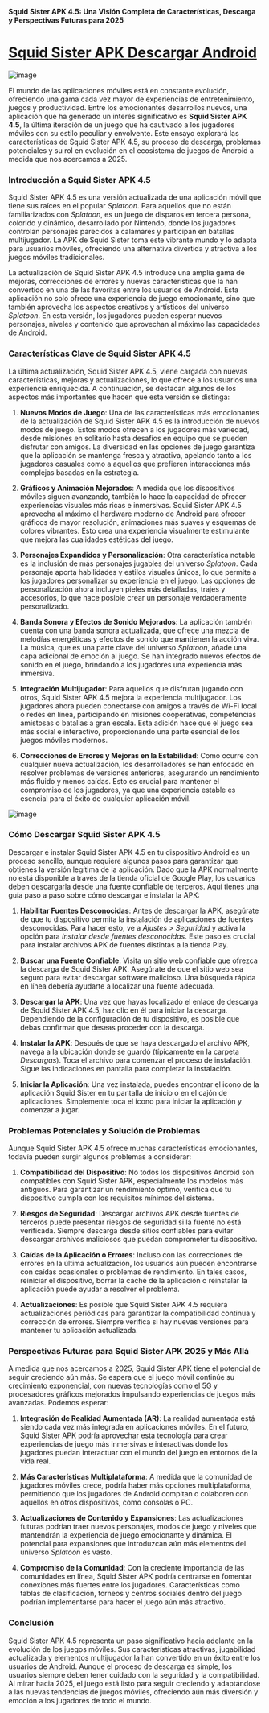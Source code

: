 **Squid Sister APK 4.5: Una Visión Completa de Características, Descarga y Perspectivas Futuras para 2025**

# [Squid Sister APK Descargar Android](https://squid-sister.es.modfyp.com/)

![image](https://github.com/user-attachments/assets/94c912d6-aa27-4b21-87ad-6aa5fad92060)

El mundo de las aplicaciones móviles está en constante evolución, ofreciendo una gama cada vez mayor de experiencias de entretenimiento, juegos y productividad. Entre los emocionantes desarrollos nuevos, una aplicación que ha generado un interés significativo es **Squid Sister APK 4.5**, la última iteración de un juego que ha cautivado a los jugadores móviles con su estilo peculiar y envolvente. Este ensayo explorará las características de Squid Sister APK 4.5, su proceso de descarga, problemas potenciales y su rol en evolución en el ecosistema de juegos de Android a medida que nos acercamos a 2025.

### **Introducción a Squid Sister APK 4.5**

Squid Sister APK 4.5 es una versión actualizada de una aplicación móvil que tiene sus raíces en el popular *Splatoon*. Para aquellos que no están familiarizados con *Splatoon*, es un juego de disparos en tercera persona, colorido y dinámico, desarrollado por Nintendo, donde los jugadores controlan personajes parecidos a calamares y participan en batallas multijugador. La APK de Squid Sister toma este vibrante mundo y lo adapta para usuarios móviles, ofreciendo una alternativa divertida y atractiva a los juegos móviles tradicionales.

La actualización de Squid Sister APK 4.5 introduce una amplia gama de mejoras, correcciones de errores y nuevas características que la han convertido en una de las favoritas entre los usuarios de Android. Esta aplicación no solo ofrece una experiencia de juego emocionante, sino que también aprovecha los aspectos creativos y artísticos del universo *Splatoon*. En esta versión, los jugadores pueden esperar nuevos personajes, niveles y contenido que aprovechan al máximo las capacidades de Android.

### **Características Clave de Squid Sister APK 4.5**

La última actualización, Squid Sister APK 4.5, viene cargada con nuevas características, mejoras y actualizaciones, lo que ofrece a los usuarios una experiencia enriquecida. A continuación, se destacan algunos de los aspectos más importantes que hacen que esta versión se distinga:

1. **Nuevos Modos de Juego**: Una de las características más emocionantes de la actualización de Squid Sister APK 4.5 es la introducción de nuevos modos de juego. Estos modos ofrecen a los jugadores más variedad, desde misiones en solitario hasta desafíos en equipo que se pueden disfrutar con amigos. La diversidad en las opciones de juego garantiza que la aplicación se mantenga fresca y atractiva, apelando tanto a los jugadores casuales como a aquellos que prefieren interacciones más complejas basadas en la estrategia.

2. **Gráficos y Animación Mejorados**: A medida que los dispositivos móviles siguen avanzando, también lo hace la capacidad de ofrecer experiencias visuales más ricas e inmersivas. Squid Sister APK 4.5 aprovecha al máximo el hardware moderno de Android para ofrecer gráficos de mayor resolución, animaciones más suaves y esquemas de colores vibrantes. Esto crea una experiencia visualmente estimulante que mejora las cualidades estéticas del juego.

3. **Personajes Expandidos y Personalización**: Otra característica notable es la inclusión de más personajes jugables del universo *Splatoon*. Cada personaje aporta habilidades y estilos visuales únicos, lo que permite a los jugadores personalizar su experiencia en el juego. Las opciones de personalización ahora incluyen pieles más detalladas, trajes y accesorios, lo que hace posible crear un personaje verdaderamente personalizado.

4. **Banda Sonora y Efectos de Sonido Mejorados**: La aplicación también cuenta con una banda sonora actualizada, que ofrece una mezcla de melodías energéticas y efectos de sonido que mantienen la acción viva. La música, que es una parte clave del universo *Splatoon*, añade una capa adicional de emoción al juego. Se han integrado nuevos efectos de sonido en el juego, brindando a los jugadores una experiencia más inmersiva.

5. **Integración Multijugador**: Para aquellos que disfrutan jugando con otros, Squid Sister APK 4.5 mejora la experiencia multijugador. Los jugadores ahora pueden conectarse con amigos a través de Wi-Fi local o redes en línea, participando en misiones cooperativas, competencias amistosas o batallas a gran escala. Esta adición hace que el juego sea más social e interactivo, proporcionando una parte esencial de los juegos móviles modernos.

6. **Correcciones de Errores y Mejoras en la Estabilidad**: Como ocurre con cualquier nueva actualización, los desarrolladores se han enfocado en resolver problemas de versiones anteriores, asegurando un rendimiento más fluido y menos caídas. Esto es crucial para mantener el compromiso de los jugadores, ya que una experiencia estable es esencial para el éxito de cualquier aplicación móvil.

![image](https://github.com/user-attachments/assets/02b97ae8-b762-40ca-99d4-35b636bd2c8c)

### **Cómo Descargar Squid Sister APK 4.5**

Descargar e instalar Squid Sister APK 4.5 en tu dispositivo Android es un proceso sencillo, aunque requiere algunos pasos para garantizar que obtienes la versión legítima de la aplicación. Dado que la APK normalmente no está disponible a través de la tienda oficial de Google Play, los usuarios deben descargarla desde una fuente confiable de terceros. Aquí tienes una guía paso a paso sobre cómo descargar e instalar la APK:

1. **Habilitar Fuentes Desconocidas**: Antes de descargar la APK, asegúrate de que tu dispositivo permita la instalación de aplicaciones de fuentes desconocidas. Para hacer esto, ve a *Ajustes* > *Seguridad* y activa la opción para *Instalar desde fuentes desconocidas*. Este paso es crucial para instalar archivos APK de fuentes distintas a la tienda Play.

2. **Buscar una Fuente Confiable**: Visita un sitio web confiable que ofrezca la descarga de Squid Sister APK. Asegúrate de que el sitio web sea seguro para evitar descargar software malicioso. Una búsqueda rápida en línea debería ayudarte a localizar una fuente adecuada.

3. **Descargar la APK**: Una vez que hayas localizado el enlace de descarga de Squid Sister APK 4.5, haz clic en él para iniciar la descarga. Dependiendo de la configuración de tu dispositivo, es posible que debas confirmar que deseas proceder con la descarga.

4. **Instalar la APK**: Después de que se haya descargado el archivo APK, navega a la ubicación donde se guardó (típicamente en la carpeta *Descargas*). Toca el archivo para comenzar el proceso de instalación. Sigue las indicaciones en pantalla para completar la instalación.

5. **Iniciar la Aplicación**: Una vez instalada, puedes encontrar el icono de la aplicación Squid Sister en tu pantalla de inicio o en el cajón de aplicaciones. Simplemente toca el icono para iniciar la aplicación y comenzar a jugar.

### **Problemas Potenciales y Solución de Problemas**

Aunque Squid Sister APK 4.5 ofrece muchas características emocionantes, todavía pueden surgir algunos problemas a considerar:

1. **Compatibilidad del Dispositivo**: No todos los dispositivos Android son compatibles con Squid Sister APK, especialmente los modelos más antiguos. Para garantizar un rendimiento óptimo, verifica que tu dispositivo cumpla con los requisitos mínimos del sistema.

2. **Riesgos de Seguridad**: Descargar archivos APK desde fuentes de terceros puede presentar riesgos de seguridad si la fuente no está verificada. Siempre descarga desde sitios confiables para evitar descargar archivos maliciosos que puedan comprometer tu dispositivo.

3. **Caídas de la Aplicación o Errores**: Incluso con las correcciones de errores en la última actualización, los usuarios aún pueden encontrarse con caídas ocasionales o problemas de rendimiento. En tales casos, reiniciar el dispositivo, borrar la caché de la aplicación o reinstalar la aplicación puede ayudar a resolver el problema.

4. **Actualizaciones**: Es posible que Squid Sister APK 4.5 requiera actualizaciones periódicas para garantizar la compatibilidad continua y corrección de errores. Siempre verifica si hay nuevas versiones para mantener tu aplicación actualizada.

### **Perspectivas Futuras para Squid Sister APK 2025 y Más Allá**

A medida que nos acercamos a 2025, Squid Sister APK tiene el potencial de seguir creciendo aún más. Se espera que el juego móvil continúe su crecimiento exponencial, con nuevas tecnologías como el 5G y procesadores gráficos mejorados impulsando experiencias de juegos más avanzadas. Podemos esperar:

1. **Integración de Realidad Aumentada (AR)**: La realidad aumentada está siendo cada vez más integrada en aplicaciones móviles. En el futuro, Squid Sister APK podría aprovechar esta tecnología para crear experiencias de juego más inmersivas e interactivas donde los jugadores puedan interactuar con el mundo del juego en entornos de la vida real.

2. **Más Características Multiplataforma**: A medida que la comunidad de jugadores móviles crece, podría haber más opciones multiplataforma, permitiendo que los jugadores de Android compitan o colaboren con aquellos en otros dispositivos, como consolas o PC.

3. **Actualizaciones de Contenido y Expansiones**: Las actualizaciones futuras podrían traer nuevos personajes, modos de juego y niveles que mantendrán la experiencia de juego emocionante y dinámica. El potencial para expansiones que introduzcan aún más elementos del universo *Splatoon* es vasto.

4. **Compromiso de la Comunidad**: Con la creciente importancia de las comunidades en línea, Squid Sister APK podría centrarse en fomentar conexiones más fuertes entre los jugadores. Características como tablas de clasificación, torneos y centros sociales dentro del juego podrían implementarse para hacer el juego aún más atractivo.

### **Conclusión**

Squid Sister APK 4.5 representa un paso significativo hacia adelante en la evolución de los juegos móviles. Sus características atractivas, jugabilidad actualizada y elementos multijugador la han convertido en un éxito entre los usuarios de Android. Aunque el proceso de descarga es simple, los usuarios siempre deben tener cuidado con la seguridad y la compatibilidad. Al mirar hacia 2025, el juego está listo para seguir creciendo y adaptándose a las nuevas tendencias de juegos móviles, ofreciendo aún más diversión y emoción a los jugadores de todo el mundo.
